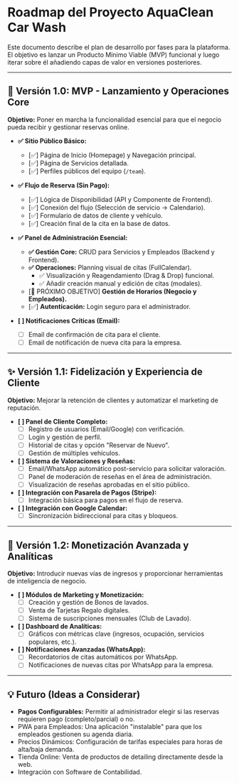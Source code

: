 <!-- File: /ROADMAP.md - v1.6 (FINAL) -->

# Roadmap del Proyecto AquaClean Car Wash

Este documento describe el plan de desarrollo por fases para la plataforma. El objetivo es lanzar un Producto Mínimo Viable (MVP) funcional y luego iterar sobre él añadiendo capas de valor en versiones posteriores.

---

## 🚧 Versión 1.0: MVP - Lanzamiento y Operaciones Core

**Objetivo:** Poner en marcha la funcionalidad esencial para que el negocio pueda recibir y gestionar reservas online.

- **✅ Sitio Público Básico:**
  - [✅] Página de Inicio (Homepage) y Navegación principal.
  - [✅] Página de Servicios detallada.
  - [✅] Perfiles públicos del equipo (`/team`).

- **✅ Flujo de Reserva (Sin Pago):**
  - [✅] Lógica de Disponibilidad (API y Componente de Frontend).
  - [✅] Conexión del flujo (Selección de servicio -> Calendario).
  - [✅] Formulario de datos de cliente y vehículo.
  - [✅] Creación final de la cita en la base de datos.

- **✅ Panel de Administración Esencial:**
  - **✅ Gestión Core:** CRUD para Servicios y Empleados (Backend y Frontend).
  - **✅ Operaciones:** Planning visual de citas (FullCalendar).
    - ✅ Visualización y Reagendamiento (Drag & Drop) funcional.
    - ✅ Añadir creación manual y edición de citas (modales).
  - [🎯 PRÓXIMO OBJETIVO] **Gestión de Horarios (Negocio y Empleados).**
  - [✅] **Autenticación:** Login seguro para el administrador.

- **[ ] Notificaciones Críticas (Email):**
  - [ ] Email de confirmación de cita para el cliente.
  - [ ] Email de notificación de nueva cita para la empresa.

---

## ✨ Versión 1.1: Fidelización y Experiencia de Cliente

**Objetivo:** Mejorar la retención de clientes y automatizar el marketing de reputación.

- **[ ] Panel de Cliente Completo:**
  - [ ] Registro de usuarios (Email/Google) con verificación.
  - [ ] Login y gestión de perfil.
  - [ ] Historial de citas y opción "Reservar de Nuevo".
  - [ ] Gestión de múltiples vehículos.

- **[ ] Sistema de Valoraciones y Reseñas:**
  - [ ] Email/WhatsApp automático post-servicio para solicitar valoración.
  - [ ] Panel de moderación de reseñas en el área de administración.
  - [ ] Visualización de reseñas aprobadas en el sitio público.

- **[ ] Integración con Pasarela de Pagos (Stripe):**
  - [ ] Integración básica para pagos en el flujo de reserva.

- **[ ] Integración con Google Calendar:**
  - [ ] Sincronización bidireccional para citas y bloqueos.

---

## 🚀 Versión 1.2: Monetización Avanzada y Analíticas

**Objetivo:** Introducir nuevas vías de ingresos y proporcionar herramientas de inteligencia de negocio.

- **[ ] Módulos de Marketing y Monetización:**
  - [ ] Creación y gestión de Bonos de lavados.
  - [ ] Venta de Tarjetas Regalo digitales.
  - [ ] Sistema de suscripciones mensuales (Club de Lavado).

- **[ ] Dashboard de Analíticas:**
  - [ ] Gráficos con métricas clave (ingresos, ocupación, servicios populares, etc.).

- **[ ] Notificaciones Avanzadas (WhatsApp):**
  - [ ] Recordatorios de citas automáticos por WhatsApp.
  - [ ] Notificaciones de nuevas citas por WhatsApp para la empresa.

---

## 💡 Futuro (Ideas a Considerar)

- **Pagos Configurables:** Permitir al administrador elegir si las reservas requieren pago (completo/parcial) o no.
- PWA para Empleados: Una aplicación "instalable" para que los empleados gestionen su agenda diaria.
- Precios Dinámicos: Configuración de tarifas especiales para horas de alta/baja demanda.
- Tienda Online: Venta de productos de detailing directamente desde la web.
- Integración con Software de Contabilidad.
